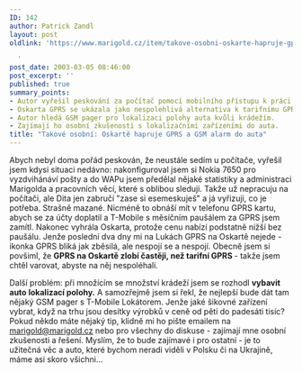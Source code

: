 ```yaml
---
ID: 142
author: Patrick Zandl
layout: post
oldlink: 'https://www.marigold.cz/item/takove-osobni-oskarte-hapruje-gprs-a-gsm-alarm-do-auta

  '
post_date: 2003-03-05 08:46:00
post_excerpt: ''
published: true
summary_points:
- Autor vyřešil peskování za počítač pomocí mobilního přístupu k práci.
- Oskarta GPRS se ukázala jako nespolehlivá alternativa k tarifnímu GPRS.
- Autor hledá GSM pager pro lokalizaci polohy auta kvůli krádežím.
- Zajímají ho osobní zkušenosti s lokalizačními zařízeními do auta.
title: "Takové osobní: Oskartě hapruje GPRS a GSM alarm do auta"
---
```


<p>
Abych nebyl doma pořád peskován, že neustále sedím u počítače, vyřešil jsem kdysi situaci nedávno: nakonfiguroval jsem si Nokia 7650 pro vyzdvihánáví pošty a do WAPu jsem předělal nějaké statistiky a administraci Marigolda a pracovních věcí, které s oblibou sleduji. Takže už nepracuju na počítači, ale Dita jen zabručí "zase si esemeskuješ" a já vyřizuji, co je potřeba. Strašně mazané. Nicméně to obnáší mít v telefonu GPRS kartu, abych se za účty doplatil a T-Mobile s měsíčním paušálem za GPRS jsem zamítl. Nakonec vyhrála Oskarta, protože cenu nabízí podstatně nižší bez paušálu. Jenže poslední dva dny mi na Lukách GPRS na Oskartě nejede - ikonka GPRS bliká jak zběsilá, ale nespojí se a nespojí. Obecně jsem si povšiml, že <STRONG>GPRS na Oskartě zlobí častěji, než tarifní GPRS </STRONG>- takže jsem chtěl varovat, abyste na něj nespoléhali. </p>

<p>
Další problém: při množícím se množství krádeží jsem se rozhodl <STRONG>vybavit auto lokalizací polohy.</STRONG> A samozřejmě jsem si řekl, že nejlepší bude dát tam nějaký GSM pager s T-Mobile Lokátorem. Jenže jaké šikovné zařízení vybrat, když na trhu jsou desítky výrobků v ceně od pěti do padesáti tisíc? Pokud někdo máte nějaký tip, klidně mi ho pište emailem na <A href="mailto:marigold@marigold.cz">marigold@marigold.cz</A> nebo pro všechny do diskuse - zajímají mne osobní zkušenosti a řešení. Myslím, že to bude zajímavé i pro ostatní - je to užitečná věc a auto, které bychom neradi viděli v Polsku či na Ukrajině, máme asi skoro všichni...</p>